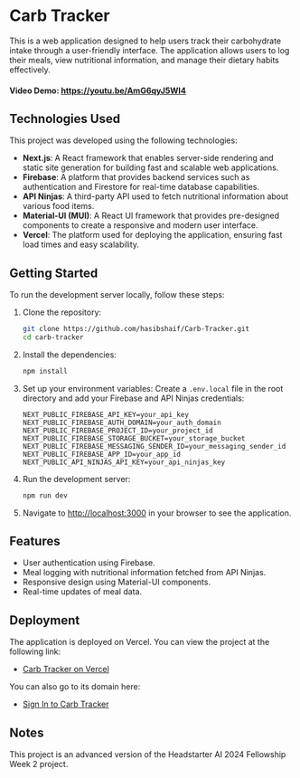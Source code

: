 # Carb Tracker

This is a web application designed to help users track their carbohydrate intake through a user-friendly interface. The application allows users to log their meals, view nutritional information, and manage their dietary habits effectively.

#### Video Demo:  <https://youtu.be/AmG6qyJ5WI4>

## Technologies Used

This project was developed using the following technologies:

- **Next.js**: A React framework that enables server-side rendering and static site generation for building fast and scalable web applications.
- **Firebase**: A platform that provides backend services such as authentication and Firestore for real-time database capabilities.
- **API Ninjas**: A third-party API used to fetch nutritional information about various food items.
- **Material-UI (MUI)**: A React UI framework that provides pre-designed components to create a responsive and modern user interface.
- **Vercel**: The platform used for deploying the application, ensuring fast load times and easy scalability.


## Getting Started

To run the development server locally, follow these steps:

1. Clone the repository:
   ```bash
   git clone https://github.com/hasibshaif/Carb-Tracker.git
   cd carb-tracker
   ```

2. Install the dependencies:
   ```bash
   npm install
   ```

3. Set up your environment variables:
   Create a `.env.local` file in the root directory and add your Firebase and API Ninjas credentials:
   ```
   NEXT_PUBLIC_FIREBASE_API_KEY=your_api_key
   NEXT_PUBLIC_FIREBASE_AUTH_DOMAIN=your_auth_domain
   NEXT_PUBLIC_FIREBASE_PROJECT_ID=your_project_id
   NEXT_PUBLIC_FIREBASE_STORAGE_BUCKET=your_storage_bucket
   NEXT_PUBLIC_FIREBASE_MESSAGING_SENDER_ID=your_messaging_sender_id
   NEXT_PUBLIC_FIREBASE_APP_ID=your_app_id
   NEXT_PUBLIC_API_NINJAS_API_KEY=your_api_ninjas_key
   ```

4. Run the development server:
   ```bash
   npm run dev
   ```

5. Navigate to [http://localhost:3000](http://localhost:3000) in your browser to see the application.

## Features

- User authentication using Firebase.
- Meal logging with nutritional information fetched from API Ninjas.
- Responsive design using Material-UI components.
- Real-time updates of meal data.

## Deployment

The application is deployed on Vercel. You can view the project at the following link:

- [Carb Tracker on Vercel](https://vercel.com/hasib-shaifs-projects/carb-tracker)

You can also go to its domain here:

- [Sign In to Carb Tracker](https://carb-tracker.vercel.app/)

## Notes

This project is an advanced version of the Headstarter AI 2024 Fellowship Week 2 project.

